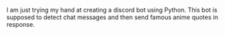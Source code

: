 I am just trying my hand at creating a discord bot using Python. This bot is supposed to detect chat messages and then send famous anime quotes in response.
